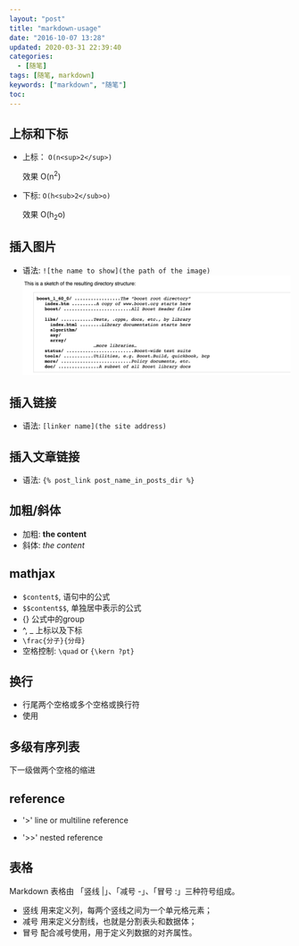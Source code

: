 ```yaml
---
layout: "post"
title: "markdown-usage"
date: "2016-10-07 13:28"
updated: 2020-03-31 22:39:40
categories:
  - [随笔]
tags: [随笔, markdown]
keywords: ["markdown", "随笔"]
toc:
---
```

## 上标和下标
- 上标： `O(n<sup>2</sup>)`

   效果 O(n<sup>2</sup>)

- 下标: `O(h<sub>2</sub>o)`

   效果 O(h<sub>2</sub>o)


## 插入图片
- 语法: `![the name to show](the path of the image)`
  ![boost source architecture](/source/images/2016/boost_source_architecture.png)
<!-- more -->

## 插入链接
- 语法: `[linker name](the site address)`

## 插入文章链接
- 语法: `{% post_link post_name_in_posts_dir %}`

## 加粗/斜体
- 加粗: **the content**
- 斜体: *the content*


## mathjax

- `$content$`, 语句中的公式
- `$$content$$`,  单独居中表示的公式
- {}  公式中的group
- ^, _  上标以及下标
- `\frac{分子}{分母}`
- 空格控制: `\quad` or `{\kern ?pt}`

## 换行
- 行尾两个空格或多个空格或换行符
- 使用<br>

## 多级有序列表
下一级做两个空格的缩进

## reference
- '>'
line or multiline reference

- '>>'
nested reference

## 表格
Markdown 表格由 「竖线 |」、「减号 -」、「冒号 :」三种符号组成。

- 竖线 用来定义列，每两个竖线之间为一个单元格元素；
- 减号 用来定义分割线，也就是分割表头和数据体；
- 冒号 配合减号使用，用于定义列数据的对齐属性。